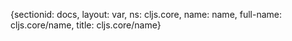 {sectionid: docs, layout: var, ns: cljs.core, name: name, full-name: cljs.core/name,
  title: cljs.core/name}
